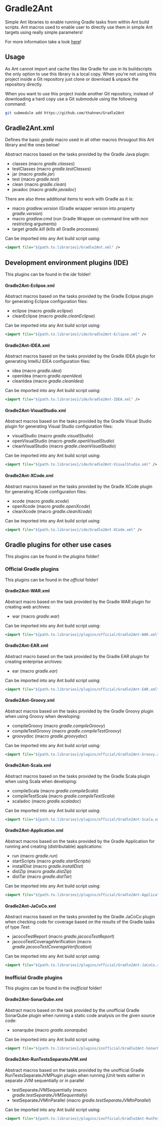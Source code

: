 # Gradle2Ant

Simple Ant libraries to enable running Gradle tasks from within Ant build scripts. Ant macros used
to enable user to directly use them in simple Ant targets using really simple parameters!

For more information take a look [here](https://github.com/thahnen/Gradle2Ant)!

## Usage

As Ant cannot import and cache files like Gradle for use in its buildscripts the only option to use
this library is a local copy. When you're not using this project inside a Git repository just clone
or download & unpack the repository directly.

When you want to use this project inside another Git repository, instead of downloading a hard copy
use a Git submodule using the following command:

```bash
git submodule add https://github.com/thahnen/Gradle2Ant
```

## Gradle2Ant.xml

Defines the basic *gradle* macro used in all other macros througout this Ant library and the ones
below!

Abstract macros based on the tasks provided by the Gradle Java plugin:

- classes (macro *gradle.classes*)
- testClasses (macro *gradle.testClasses*)
- jar (macro *gradle.jar*)
- test (macro *gradle.test*)
- clean (macro *gradle.clean*)
- javadoc (macro *gradle.javadoc*)

There are also three additional items to work with Gradle as it is:

- macro *gradlew.version* (Gradle wrapper version into property *gradle.version*)
- macro *gradlew.cmd* (run Gradle Wrapper on command line with non restricting arguments)
- target *gradle.kill* (kills all Gradle processes)

Can be imported into any Ant build script using:
```xml
<import file="${path.to.libraries}/Gradle2Ant.xml" />
```

## Development environment plugins (IDE)

This plugins can be found in the *ide* folder!

#### Gradle2Ant-Eclipse.xml

Abstract macros based on the tasks provided by the Gradle Eclipse plugin for generating Eclipse
configuration files:

- eclipse (macro *gradle.eclipse*)
- cleanEclipse (macro *gradle.cleanEclipse*)

Can be imported into any Ant build script using:
```xml
<import file="${path.to.libraries}/ide/Gradle2Ant-Eclipse.xml" />
```

#### Gradle2Ant-IDEA.xml

Abstract macros based on the tasks provided by the Gradle IDEA plugin for generating IntelliJ IDEA
configuration files:

- idea (macro *gradle.idea*)
- openIdea (macro *gradle.openIdea*)
- cleanIdea (macro *gradle.cleanIdea*)

Can be imported into any Ant build script using:
```xml
<import file="${path.to.libraries}/ide/Gradle2Ant-IDEA.xml" />
```

#### Gradle2Ant-VisualStudio.xml

Abstract macros based on the tasks provided by the Gradle Visual Studio plugin for generating
Visual Studio configuration files:

- visualStudio (macro *gradle.visualStudio*)
- openVisualStudio (macro *gradle.openVisualStudio*)
- cleanVisualStudio (macro *gradle.cleanVisualStudio*)

Can be imported into any Ant build script using:
```xml
<import file="${path.to.libraries}/ide/Gradle2Ant-VisualStudio.xml" />
```

#### Gradle2Ant-XCode.xml

Abstract macros based on the tasks provided by the Gradle XCode plugin for generating XCode
configuration files:

- xcode (macro *gradle.xcode*)
- openXcode (macro *gradle.openXcode*)
- cleanXcode (macro *gradle.cleanXcode*)

Can be imported into any Ant build script using:
```xml
<import file="${path.to.libraries}/ide/Gradle2Ant-XCode.xml" />
```

## Gradle plugins for other use cases

This plugins can be found in the *plugins* folder!

### Official Gradle plugins

This plugins can be found in the *official* folder!

#### Gradle2Ant-WAR.xml

Abstract macro based on the task provided by the Gradle WAR plugin for creating web archives:

- war (macro *gradle.war*)

Can be imported into any Ant build script using:
```xml
<import file="${path.to.libraries}/plugins/official/Gradle2Ant-WAR.xml" />
```

#### Gradle2Ant-EAR.xml

Abstract macro based on the task provided by the Gradle EAR plugin for creating enterprise
archives:

- ear (macro *gradle.ear*)

Can be imported into any Ant build script using:
```xml
<import file="${path.to.libraries}/plugins/official/Gradle2Ant-EAR.xml" />
```

#### Gradle2Ant-Groovy.xml

Abstract macros based on the tasks provided by the Gradle Groovy plugin when using Groovy when
developing:

- compileGroovy (macro *gradle.compileGroovy*)
- compileTestGroovy (macro *gradle.compileTestGroovy*)
- groovydoc (macro *gradle.groovydoc*)

Can be imported into any Ant build script using:
```xml
<import file="${path.to.libraries}/plugins/official/Gradle2Ant-Groovy.xml" />
```

#### Gradle2Ant-Scala.xml

Abstract macros based on the tasks provided by the Gradle Scala plugin when using Scala when
developing:

- compileScala (macro *gradle.compileScala*)
- compileTestScala (macro *gradle.compileTestScala*)
- scaladoc (macro *gradle.scaladoc*)

Can be imported into any Ant build script using:
```xml
<import file="${path.to.libraries}/plugins/official/Gradle2Ant-Scala.xml" />
```

#### Gradle2Ant-Application.xml

Abstract macros based on the tasks provided by the Gradle Application for running and creating
(distributable) applications:

- run (macro *gradle.run*)
- startScripts (macro *gradle.startScripts*)
- installDist (macro *gradle.installDist*)
- distZip (macro *gradle.distZip*)
- distTar (macro *gradle.distTar*)

Can be imported into any Ant build script using:
```xml
<import file="${path.to.libraries}/plugins/official/Gradle2Ant-Application.xml" />
```

#### Gradle2Ant-JaCoCo.xml

Abstract macros based on the tasks provided by the Gradle JaCoCo plugin when checking code for
coverage based on the results of the Gradle tasks of type *Test*:

- jacocoTestReport (macro *gradle.jacocoTestReport*)
- jacocoTestCoverageVerification (macro *gradle.jacocoTestCoverageVerification*)

Can be imported into any Ant build script using:
```xml
<import file="${path.to.libraries}/plugins/official/Gradle2Ant-JaCoCo.xml" />
```

### Inofficial Gradle plugins

This plugins can be found in the *inofficial* folder!

#### Gradle2Ant-SonarQube.xml

Abstract macro based on the task provided by the unofficial Gradle SonarQube plugin when running a
static code analysis on the given source code:

- sonarqube (macro *gradle.sonarqube*)

Can be imported into any Ant build script using:
```xml
<import file="${path.to.libraries}/plugins/inofficial/Gradle2Ant-SonarQube.xml" />
```

#### Gradle2Ant-RunTestsSeparateJVM.xml

Abstract macros based on the tasks provided by the unofficial Gradle RunTestsSeparateJVMPlugin
plugin when running jUnit tests eather in separate JVM sequentially or in parallel

- testSeparateJVMSequentially (macro *gradle.testSeparateJVMSequentially*)
- testSeparateJVMInParallel (macro *gradle.testSeparateJVMInParallel*)

Can be imported into any Ant build script using:
```xml
<import file="${path.to.libraries}/plugins/inofficial/Gradle2Ant-RunTestsSeparateJVM.xml" />
```

